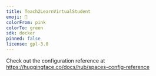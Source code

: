 ```yaml
---
title: Teach2LearnVirtualStudent
emoji: 🐠
colorFrom: pink
colorTo: green
sdk: docker
pinned: false
license: gpl-3.0
---
```


Check out the configuration reference at https://huggingface.co/docs/hub/spaces-config-reference
